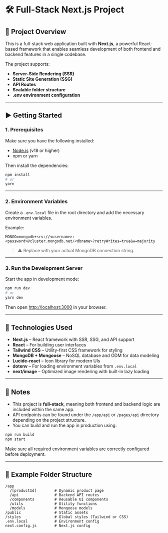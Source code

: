 
# 🛠️ Full-Stack Next.js Project

## 📌 Project Overview

This is a full-stack web application built with **Next.js**, a powerful React-based framework that enables seamless development of both frontend and backend features in a single codebase.

The project supports:
- **Server-Side Rendering (SSR)**
- **Static Site Generation (SSG)**
- **API Routes**
- **Scalable folder structure**
- **.env environment configuration**

---

## ▶️ Getting Started

### 1. Prerequisites

Make sure you have the following installed:
- [Node.js](https://nodejs.org/) (v18 or higher)
- npm or yarn

Then install the dependencies:

```bash
npm install
# or
yarn
```

---

### 2. Environment Variables

Create a `.env.local` file in the root directory and add the necessary environment variables.

Example:

```env
MONGO=mongodb+srv://<username>:<password>@cluster.mongodb.net/<dbname>?retryWrites=true&w=majority
```

> ⚠️ Replace with your actual MongoDB connection string.

---

### 3. Run the Development Server

Start the app in development mode:

```bash
npm run dev
# or
yarn dev
```

Then open [http://localhost:3000](http://localhost:3000) in your browser.

---

## 🧰 Technologies Used

- **Next.js** – React framework with SSR, SSG, and API support
- **React** – For building user interfaces
- **Tailwind CSS** – Utility-first CSS framework for styling
- **MongoDB + Mongoose** – NoSQL database and ODM for data modeling
- **Lucide-react** – Icon library for modern UIs
- **dotenv** – For loading environment variables from `.env.local`
- **next/image** – Optimized image rendering with built-in lazy loading

---

## 📝 Notes

- This project is **full-stack**, meaning both frontend and backend logic are included within the same app.
- API endpoints can be found under the `/app/api` or `/pages/api` directory depending on the project structure.
- You can build and run the app in production using:

```bash
npm run build
npm start
```

Make sure all required environment variables are correctly configured before deployment.

---

## 📂 Example Folder Structure

```
/app
  /[productId]        # Dynamic product page
  /api                # Backend API routes
  /components         # Reusable UI components
  /utils              # Utility functions
  /models             # Mongoose models
/public               # Static assets
/styles               # Global styles (Tailwind or CSS)
.env.local            # Environment config
next.config.js        # Next.js config
```